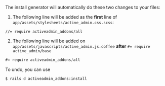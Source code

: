 The install generator will automatically do these two changes to your files:

1. The following line will be added as the **first** line of `app/assets/stylesheets/active_admin.css.scss`:

```stylesheet
//= require activeadmin_addons/all
```

2. The following line will be added on `app/assets/javascripts/active_admin.js.coffee` **after** `#= require active_admin/base`

```javascript
#= require activeadmin_addons/all
```

To undo, you can use

```bash
$ rails d activeadmin_addons:install
```